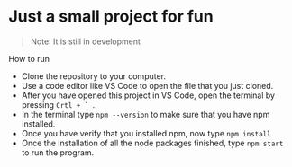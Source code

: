 # Just a small project for fun

> Note: It is still in development

How to run

- Clone the repository to your computer.
- Use a code editor like VS Code to open the file that you just cloned.
- After you have opened this project in VS Code, open the terminal by pressing `` Crtl + `  ``.
- In the terminal type `npm --version` to make sure that you have npm installed.
- Once you have verify that you installed npm, now type `npm install`
- Once the installation of all the node packages finished, type `npm start` to run the program.
